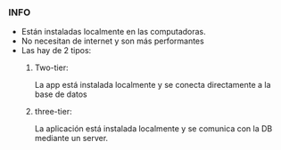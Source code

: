 ### INFO

- Están instaladas localmente en las computadoras.
- No necesitan de internet y son más performantes
- Las hay de 2 tipos:
  1) Two-tier:
     
     La app está instalada localmente y se conecta directamente a la base de datos
  2) three-tier:
     
     La aplicación está instalada localmente y se comunica con la DB mediante un server.
